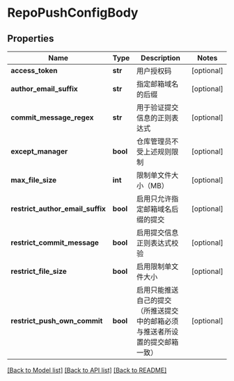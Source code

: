 # RepoPushConfigBody

## Properties
Name | Type | Description | Notes
------------ | ------------- | ------------- | -------------
**access_token** | **str** | 用户授权码 | [optional] 
**author_email_suffix** | **str** | 指定邮箱域名的后缀 | [optional] 
**commit_message_regex** | **str** | 用于验证提交信息的正则表达式 | [optional] 
**except_manager** | **bool** | 仓库管理员不受上述规则限制 | [optional] 
**max_file_size** | **int** | 限制单文件大小（MB） | [optional] 
**restrict_author_email_suffix** | **bool** | 启用只允许指定邮箱域名后缀的提交 | [optional] 
**restrict_commit_message** | **bool** | 启用提交信息正则表达式校验 | [optional] 
**restrict_file_size** | **bool** | 启用限制单文件大小 | [optional] 
**restrict_push_own_commit** | **bool** | 启用只能推送自己的提交（所推送提交中的邮箱必须与推送者所设置的提交邮箱一致） | [optional] 

[[Back to Model list]](../README.md#documentation-for-models) [[Back to API list]](../README.md#documentation-for-api-endpoints) [[Back to README]](../README.md)

